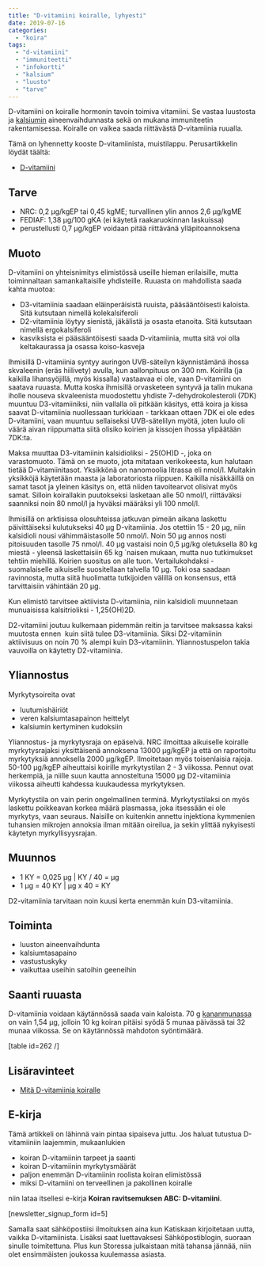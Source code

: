```yaml
---
title: "D-vitamiini koiralle, lyhyesti"
date: 2019-07-16
categories: 
  - "koira"
tags: 
  - "d-vitamiini"
  - "immuniteetti"
  - "infokortti"
  - "kalsium"
  - "luusto"
  - "tarve"
---
```


D-vitamiini on koiralle hormonin tavoin toimiva vitamiini. Se vastaa luustosta ja [kalsiumin](https://www.katiska.eu/tieto/koira-tieto-ravitsemus/koira-tarve-mineraali/koira-ja-kalsium/) aineenvaihdunnasta sekä on mukana immuniteetin rakentamisessa. Koiralle on vaikea saada riittävästä D-vitamiinia ruualla. 

<!--more-->

Tämä on lyhennetty kooste D-vitamiinista, muistilappu. Perusartikkelin löydät täältä:

- [D-vitamiini](https://www.katiska.eu/tieto/koira-tieto-ravitsemus/d-vitamiini/d-vitamiini/)

## Tarve

- NRC: 0,2 µg/kgEP tai 0,45 kgME; turvallinen ylin annos 2,6 µg/kgME
- FEDIAF: 1,38 µg/100 gKA (ei käytetä raakaruokinnan laskuissa)
- perustellusti 0,7 µg/kgEP voidaan pitää riittävänä ylläpitoannoksena

## Muoto

D-vitamiini on yhteisnimitys elimistössä useille hieman erilaisille, mutta toiminnaltaan samankaltaisille yhdisteille. Ruuasta on mahdollista saada kahta muotoa:

- D3-vitamiinia saadaan eläinperäisistä ruuista, pääsääntöisesti kaloista. Sitä kutsutaan nimellä kolekalsiferoli
- D2-vitamiinia löytyy sienistä, jäkälistä ja osasta etanoita. Sitä kutsutaan nimellä ergokalsiferoli
- kasviksista ei pääsääntöisesti saada D-vitamiinia, mutta sitä voi olla keltakaurassa ja osassa koiso-kasveja

Ihmisillä D-vitamiinia syntyy auringon UVB-säteilyn käynnistämänä ihossa skvaleenin (eräs hiilivety) avulla, kun aallonpituus on 300 nm. Koirilla (ja kaikilla lihansyöjillä, myös kissalla) vastaavaa ei ole, vaan D-vitamiini on saatava ruuasta. Mutta koska ihmisillä orvasketeen syntyvä ja talin mukana iholle nouseva skvaleenista muodostettu yhdiste 7-dehydrokolesteroli (7DK) muuntuu D3-vitamiiniksi, niin vallalla oli pitkään käsitys, että koira ja kissa saavat D-vitamiinia nuollessaan turkkiaan - tarkkaan ottaen 7DK ei ole edes D-vitamiini, vaan muuntuu sellaiseksi UVB-sätelilyn myötä, joten luulo oli väärä aivan riippumatta siitä olisiko koirien ja kissojen ihossa ylipäätään 7DK:ta.

Maksa muuttaa D3-vitamiinin kalsidioliksi - 25(OH)D -, joka on varastomuoto. Tämä on se muoto, jota mitataan verikokeesta, kun halutaan tietää D-vitamiinitasot. Yksikkönä on nanomoolia litrassa eli nmol/l. Muitakin yksikköjä käytetään maasta ja laboratoriosta riippuen. Kaikilla nisäkkäillä on samat tasot ja yleinen käsitys on, että niiden tavoitearvot olisivat myös samat. Silloin koirallakin puutokseksi lasketaan alle 50 nmol/l, riittäväksi saanniksi noin 80 nmol/l ja hyväksi määräksi yli 100 nmol/l.

Ihmisillä on arktisissa olosuhteissa jatkuvan pimeän aikana laskettu päivittäiseksi kulutukseksi 40 µg D-vitamiinia. Jos otettiin 15 - 20 µg, niin kalsidioli nousi vähimmäistasolle 50 nmol/l. Noin 50 µg annos nosti pitoisuuden tasolle 75 nmol/l. 40 µg vastaisi noin 0,5 µg/kg oletuksella 80 kg miestä - yleensä laskettaisiin 65 kg ´naisen mukaan, mutta nuo tutkimukset tehtiin miehillä. Koirien suositus on alle tuon. Vertailukohdaksi - suomalaiselle aikuiselle suositellaan talvella 10 µg. Toki osa saadaan ravinnosta, mutta siitä huolimatta tutkijoiden välillä on konsensus, että tarvittaisiin vähintään 20 µg.

Kun elimistö tarvitsee aktiivista D-vitamiinia, niin kalsidioli muunnetaan munuaisissa kalsitrioliksi - 1,25(OH)2D.

D2-vitamiini joutuu kulkemaan pidemmän reitin ja tarvitsee maksassa kaksi muutosta ennen  kuin siitä tulee D3-vitamiinia. Siksi D2-vitamiinin aktiivisuus on noin 70 % alempi kuin D3-vitamiinin. Yliannostuspelon takia vauvoilla on käytetty D2-vitamiinia.

## Yliannostus

Myrkytysoireita ovat

- luutumishäiriöt
- veren kalsiumtasapainon heittelyt
- kalsiumin kertyminen kudoksiin

Yliannostus- ja myrkytysraja on epäselvä. NRC ilmoittaa aikuiselle koiralle myrkytysrajaksi yksittäisenä annoksena 13000 µg/kgEP ja että on raportoitu myrkytyksiä annoksella 2000 µg/kgEP. Ilmoitetaan myös toisenlaisia rajoja. 50-100 μg/kgEP aiheuttaisi koirille myrkytystilan 2 - 3 viikossa. Pennut ovat herkempiä, ja niille suun kautta annosteltuna 15000 µg D2-vitamiinia viikossa aiheutti kahdessa kuukaudessa myrkytyksen.

Myrkytystila on vain perin ongelmallinen terminä. Myrkytystilaksi on myös laskettu poikkeavan korkea määrä plasmassa, joka itsessään ei ole myrkytys, vaan seuraus. Naisille on kuitenkin annettu injektiona kymmenien tuhansien mikrojen annoksia ilman mitään oireilua, ja sekin ylittää nykyisesti käytetyn myrkyllisyysrajan.

## Muunnos

- 1 KY = 0,025 µg | KY / 40 = µg
- 1 µg = 40 KY | µg x 40 = KY

D2-vitamiinia tarvitaan noin kuusi kerta enemmän kuin D3-vitamiinia.

## Toiminta

- luuston aineenvaihdunta
- kalsiumtasapaino
- vastustuskyky
- vaikuttaa useihin satoihin geeneihin

## Saanti ruuasta

D-vitamiinia voidaan käytännössä saada vain kaloista. 70 g [kananmunassa](https://www.katiska.eu/tieto/koira-tieto-ruokinta/koira-raakaruokinta-raaka-aineet/kananmuna-lyhyesti/) on vain 1,54 µg, jolloin 10 kg koiran pitäisi syödä 5 munaa päivässä tai 32 munaa viikossa. Se on käytännössä mahdoton syöntimäärä.

\[table id=262 /\]

## Lisäravinteet

- [Mitä D-vitamiinia koiralle](https://www.katiska.eu/tieto/koira-tieto-ruokinta/koira-ruoka-lisaravinne/mita-d-vitamiinia-koiralle/)

## E-kirja

Tämä artikkeli on lähinnä vain pintaa sipaiseva juttu. Jos haluat tutustua D-vitamiiniin laajemmin, mukaanlukien

- koiran D-vitamiinin tarpeet ja saanti
- koiran D-vitamiinin myrkytysmäärät
- paljon enemmän D-vitamiinin roolista koiran elimistössä
- miksi D-vitamiini on terveellinen ja pakollinen koiralle

niin lataa itsellesi e-kirja **Koiran ravitsemuksen ABC: D-vitamiini**.

\[newsletter\_signup\_form id=5\]

Samalla saat sähköpostiisi ilmoituksen aina kun Katiskaan kirjoitetaan uutta, vaikka D-vitamiinista. Lisäksi saat luettavaksesi Sähköpostiblogin, suoraan sinulle toimitettuna. Plus kun Storessa julkaistaan mitä tahansa jännää, niin olet ensimmäisten joukossa kuulemassa asiasta.

